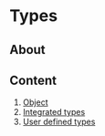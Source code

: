 # Types
## About

## Content
1. [Object](types/object.md)
2. [Integrated types](types/integrated-types.md)
3. [User defined types](types/user-defined-types.md)
